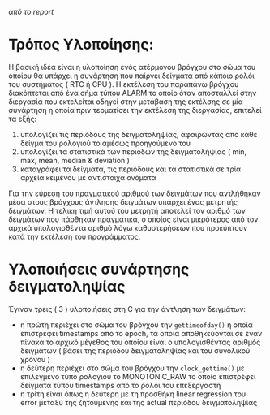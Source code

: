 *από το report*

# Τρόπος Υλοποίησης:
Η βασική ιδέα είναι η υλοποίηση ενός ατέρμονου βρόγχου στο σώμα του οποίου θα
υπάρχει η συνάρτηση που παίρνει δείγματα από κάποιο ρολόι του συστήματος ( RTC ή
CPU ).
Η εκτέλεση του παραπάνω βρόγχου διακόπτεται από ένα σήμα τύπου ALARM το οποίο
όταν αποσταλλεί στην διεργασία που εκτελείται οδηγεί στην μετάβαση της εκτέλσης
σε μία συνάρτηση η οποία πριν τερματίσει την εκτέλεση της διεργασίας, επιτελεί τα
εξής:
1. υπολογίζει τις περιόδους της δειγματοληψίας, αφαιρώντας από κάθε δείγμα του
ρολογιού το αμέσως προηγούμενο του
2. υπολογίζει τα στατιστικά των περιόδων της δειγματολήψίας ( min, max, mean,
median & deviation )
3. καταγράφει τα δείγματα, τις περιόδους και τα στατιστικά σε τρία αρχεία
κειμένου με αντίστοιχα ονόματα

Για την εύρεση του πραγματικού αριθμού των δειγμάτων που αντλήθηκαν μέσα στους
βρόγχους άντλησης δειγμάτων υπάρχει ένας μετρητής δειγμάτων. Η τελική τιμή αυτού
του μετρητή αποτελεί τον αριθμό των δειγμάτων που πάρθηκαν πραγματικά, ο οποίος
είναι μικρότερος από τον αρχικά υπολογισθέντα αριθμό λόγω καθυστερήσεων που
προκύπτουν κατά την εκτέλεση του προγράμματος.

# Υλοποιήσεις συνάρτησης δειγματοληψίας
Έγιναν τρεις ( 3 ) υλοποιήσεις στη C για την άντληση των δειγμάτων:
- η πρώτη περιέχει στο σώμα του βρόγχου την `gettimeofday()` η οποία
επιστρέφει timestamps από το epoch, τα οποία αποθηκεύονται σε έναν πίνακα το
αρχικό μέγεθος του οποίου είναι ο υπολογισθέντας αριθμός δειγμάτων ( βάσει
της περιόδου δειγματοληψίας και του συνολικού χρόνου )
- η δεύτερη περιέχει στο σώμα του βρόγχου την `clock_gettime()` με
επιλεγμένο τύπο ρολογιού το MONOTONIC_RAW το οποίο επιστρέφει δείγματα
τύπου timestamps από το ρολόι του επεξεργαστή
- η τρίτη είναι όπως η δεύτερη με τη προσθήκη linear regression του error μεταξύ
της ζητούμενης και της actual περιόδου δειγματοληψίας
